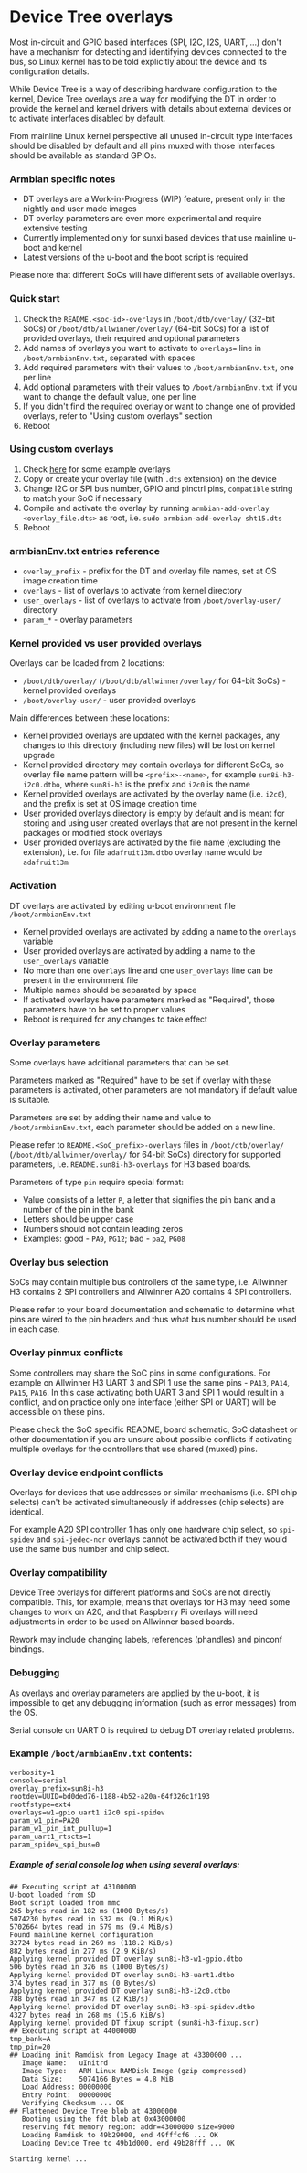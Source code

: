 # Device Tree overlays

Most in-circuit and GPIO based interfaces (SPI, I2C, I2S, UART, ...) don't have a mechanism for detecting and identifying devices connected to the bus,
so Linux kernel has to be told explicitly about the device and its configuration details.

While Device Tree is a way of describing hardware configuration to the kernel, Device Tree overlays are a way for modifying the DT
in order to provide the kernel and kernel drivers with details about external devices or to activate interfaces disabled by default.

From mainline Linux kernel perspective all unused in-circuit type interfaces should be disabled by default
and all pins muxed with those interfaces should be available as standard GPIOs.

### Armbian specific notes

- DT overlays are a Work-in-Progress (WIP) feature, present only in the nightly and user made images
- DT overlay parameters are even more experimental and require extensive testing
- Currently implemented only for sunxi based devices that use mainline u-boot and kernel
- Latest versions of the u-boot and the boot script is required

Please note that different SoCs will have different sets of available overlays.

### Quick start

1. Check the `README.<soc-id>-overlays` in `/boot/dtb/overlay/` (32-bit SoCs) or `/boot/dtb/allwinner/overlay/` (64-bit SoCs) for a list of provided overlays, their required and optional parameters
2. Add names of overlays you want to activate to `overlays=` line in `/boot/armbianEnv.txt`, separated with spaces
3. Add required parameters with their values to `/boot/armbianEnv.txt`, one per line
4. Add optional parameters with their values to `/boot/armbianEnv.txt` if you want to change the default value, one per line
5. If you didn't find the required overlay or want to change one of provided overlays, refer to "Using custom overlays" section
6. Reboot

### Using custom overlays

1. Check [here](https://github.com/zador-blood-stained/sunxi-DT-overlays-armbian/tree/master/examples) for some example overlays
2. Copy or create your overlay file (with `.dts` extension) on the device
3. Change I2C or SPI bus number, GPIO and pinctrl pins, `compatible` string to match your SoC if necessary
4. Compile and activate the overlay by running `armbian-add-overlay <overlay_file.dts>` as root, i.e. `sudo armbian-add-overlay sht15.dts`
5. Reboot

### armbianEnv.txt entries reference

- `overlay_prefix` - prefix for the DT and overlay file names, set at OS image creation time
- `overlays` - list of overlays to activate from kernel directory
- `user_overlays` - list of overlays to activate from `/boot/overlay-user/` directory
- `param_*` - overlay parameters

### Kernel provided vs user provided overlays

Overlays can be loaded from 2 locations:

- `/boot/dtb/overlay/` (`/boot/dtb/allwinner/overlay/` for 64-bit SoCs) - kernel provided overlays
- `/boot/overlay-user/` - user provided overlays

Main differences between these locations:

- Kernel provided overlays are updated with the kernel packages, any changes to this directory (including new files) will be lost on kernel upgrade
- Kernel provided directory may contain overlays for different SoCs, so overlay file name pattern will be `<prefix>-<name>`, for example `sun8i-h3-i2c0.dtbo`, where `sun8i-h3` is the prefix and `i2c0` is the name
- Kernel provided overlays are activated by the overlay name (i.e. `i2c0`), and the prefix is set at OS image creation time
- User provided overlays directory is empty by default and is meant for storing and using user created overlays that are not present in the kernel packages or modified stock overlays
- User provided overlays are activated by the file name (excluding the extension), i.e. for file `adafruit13m.dtbo` overlay name would be `adafruit13m`

### Activation

DT overlays are activated by editing u-boot environment file `/boot/armbianEnv.txt`

- Kernel provided overlays are activated by adding a name to the `overlays` variable
- User provided overlays are activated by adding a name to the `user_overlays` variable
- No more than one `overlays` line and one `user_overlays` line can be present in the environment file
- Multiple names should be separated by space
- If activated overlays have parameters marked as "Required", those parameters have to be set to proper values
- Reboot is required for any changes to take effect

### Overlay parameters

Some overlays have additional parameters that can be set.

Parameters marked as "Required" have to be set if overlay with these parameters is activated, other parameters are not mandatory if default value is suitable.

Parameters are set by adding their name and value to `/boot/armbianEnv.txt`, each parameter should be added on a new line.

Please refer to `README.<SoC_prefix>-overlays` files in `/boot/dtb/overlay/` (`/boot/dtb/allwinner/overlay/` for 64-bit SoCs) directory for supported parameters, i.e. `README.sun8i-h3-overlays` for H3 based boards.

Parameters of type `pin` require special format:

- Value consists of a letter `P`, a letter that signifies the pin bank and a number of the pin in the bank
- Letters should be upper case
- Numbers should not contain leading zeros
- Examples: good - `PA9`, `PG12`; bad - `pa2`, `PG08`

### Overlay bus selection

SoCs may contain multiple bus controllers of the same type, i.e. Allwinner H3 contains 2 SPI controllers and Allwinner A20 contains 4 SPI controllers.

Please refer to your board documentation and schematic to determine what pins are wired to the pin headers and thus what bus number should be used in each case.

### Overlay pinmux conflicts

Some controllers may share the SoC pins in some configurations. For example on Allwinner H3 UART 3 and SPI 1 use the same pins - `PA13`, `PA14`, `PA15`, `PA16`.
In this case activating both UART 3 and SPI 1 would result in a conflict, and on practice only one interface (either SPI or UART) will be accessible on these pins.

Please check the SoC specific README, board schematic, SoC datasheet or other documentation if you are unsure about possible conflicts if activating multiple overlays for the controllers that use shared (muxed) pins.

### Overlay device endpoint conflicts

Overlays for devices that use addresses or similar mechanisms (i.e. SPI chip selects) can't be activated simultaneously if addresses (chip selects) are identical.

For example A20 SPI controller 1 has only one hardware chip select, so `spi-spidev` and `spi-jedec-nor` overlays cannot be activated both if they would use the same bus number and chip select.

### Overlay compatibility

Device Tree overlays for different platforms and SoCs are not directly compatible.
This, for example, means that overlays for H3 may need some changes to work on A20, and that Raspberry Pi overlays will need adjustments in order to be used on Allwinner based boards.

Rework may include changing labels, references (phandles) and pinconf bindings.

### Debugging

As overlays and overlay parameters are applied by the u-boot, it is impossible to get any debugging information (such as error messages) from the OS.

Serial console on UART 0 is required to debug DT overlay related problems.

### Example `/boot/armbianEnv.txt` contents:

	verbosity=1
	console=serial
	overlay_prefix=sun8i-h3
	rootdev=UUID=bd0ded76-1188-4b52-a20a-64f326c1f193
	rootfstype=ext4
	overlays=w1-gpio uart1 i2c0 spi-spidev
	param_w1_pin=PA20
	param_w1_pin_int_pullup=1
	param_uart1_rtscts=1
	param_spidev_spi_bus=0

##### Example of serial console log when using several overlays:

	## Executing script at 43100000
	U-boot loaded from SD
	Boot script loaded from mmc
	265 bytes read in 182 ms (1000 Bytes/s)
	5074230 bytes read in 532 ms (9.1 MiB/s)
	5702664 bytes read in 579 ms (9.4 MiB/s)
	Found mainline kernel configuration
	32724 bytes read in 269 ms (118.2 KiB/s)
	882 bytes read in 277 ms (2.9 KiB/s)
	Applying kernel provided DT overlay sun8i-h3-w1-gpio.dtbo
	506 bytes read in 326 ms (1000 Bytes/s)
	Applying kernel provided DT overlay sun8i-h3-uart1.dtbo
	374 bytes read in 377 ms (0 Bytes/s)
	Applying kernel provided DT overlay sun8i-h3-i2c0.dtbo
	788 bytes read in 347 ms (2 KiB/s)
	Applying kernel provided DT overlay sun8i-h3-spi-spidev.dtbo
	4327 bytes read in 268 ms (15.6 KiB/s)
	Applying kernel provided DT fixup script (sun8i-h3-fixup.scr)
	## Executing script at 44000000
	tmp_bank=A
	tmp_pin=20
	## Loading init Ramdisk from Legacy Image at 43300000 ...
	   Image Name:   uInitrd
	   Image Type:   ARM Linux RAMDisk Image (gzip compressed)
	   Data Size:    5074166 Bytes = 4.8 MiB
	   Load Address: 00000000
	   Entry Point:  00000000
	   Verifying Checksum ... OK
	## Flattened Device Tree blob at 43000000
	   Booting using the fdt blob at 0x43000000
	   reserving fdt memory region: addr=43000000 size=9000
	   Loading Ramdisk to 49b29000, end 49fffcf6 ... OK
	   Loading Device Tree to 49b1d000, end 49b28fff ... OK

	Starting kernel ...

